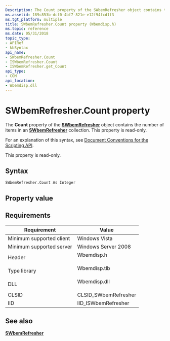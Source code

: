 ```yaml
---
Description: The Count property of the SWbemRefresher object contains the number of items in an SWbemRefresher collection. This property is read-only.SWbemRefresher collection.
ms.assetid: 189c853b-dcf0-4bf7-821e-e12f94fcd1f3
ms.tgt_platform: multiple
title: SWbemRefresher.Count property (Wbemdisp.h)
ms.topic: reference
ms.date: 05/31/2018
topic_type: 
- APIRef
- kbSyntax
api_name: 
- SWbemRefresher.Count
- ISWbemRefresher.Count
- ISWbemRefresher.get_Count
api_type: 
- COM
api_location: 
- Wbemdisp.dll
---
```


# SWbemRefresher.Count property

The **Count** property of the [**SWbemRefresher**](swbemrefresher.md) object contains the number of items in an [**SWbemRefresher**](swbemrefresher.md) collection. This property is read-only.

For an explanation of this syntax, see [Document Conventions for the Scripting API](document-conventions-for-the-scripting-api.md).

This property is read-only.

## Syntax


```VB
SWbemRefresher.Count As Integer
```



## Property value

## Requirements



| Requirement | Value |
|-------------------------------------|-----------------------------------------------------------------------------------------|
| Minimum supported client<br/> | Windows Vista<br/>                                                                |
| Minimum supported server<br/> | Windows Server 2008<br/>                                                          |
| Header<br/>                   | <dl> <dt>Wbemdisp.h</dt> </dl>   |
| Type library<br/>             | <dl> <dt>Wbemdisp.tlb</dt> </dl> |
| DLL<br/>                      | <dl> <dt>Wbemdisp.dll</dt> </dl> |
| CLSID<br/>                    | CLSID\_SWbemRefresher<br/>                                                        |
| IID<br/>                      | IID\_ISWbemRefresher<br/>                                                         |



## See also

<dl> <dt>

[**SWbemRefresher**](swbemrefresher.md)
</dt> </dl>

 

 




